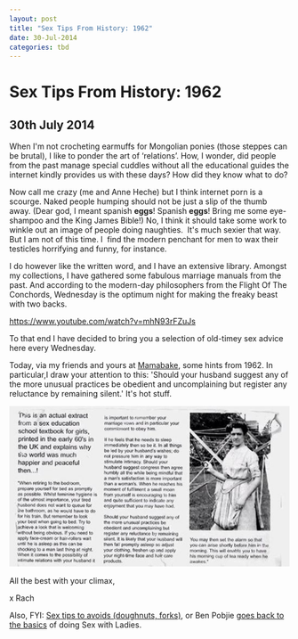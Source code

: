 ```yaml
---
layout: post
title: "Sex Tips From History: 1962"
date: 30-Jul-2014
categories: tbd
---
```


# Sex Tips From History: 1962

## 30th July 2014

When I'm not crocheting earmuffs for Mongolian ponies (those steppes can be brutal),   I like to ponder the art of ‘relations’. How,   I wonder, did people from the past manage special cuddles without all the educational guides the internet kindly provides us with these days? How did they know what to do?

Now call me crazy (me and Anne Heche) but I think internet porn is a scourge. Naked people humping should not be just a slip of the thumb away. (Dear god, I meant spanish **eggs**! Spanish **eggs**! Bring me some eye-shampoo and the King James Bible!) No, I think it should take some work to winkle out an image of people doing naughties.  It's much sexier that way. But I am not of this time. I  find the modern penchant for men to wax their testicles horrifying and funny, for instance.

I do however like the written word, and I have an extensive library. Amongst my collections, I have gathered some fabulous marriage manuals from the past. And according to the modern-day philosophers from the Flight Of The Conchords, Wednesday is the optimum night for making the freaky beast with two backs.

https://www.youtube.com/watch?v=mhN93rFZuJs

To that end I have decided to bring you a selection of old-timey sex advice here every Wednesday.

Today, via my friends and yours at <a href="http://mamabake.com/">Mamabake</a>, some hints from 1962. In particular,I draw your attention to this: 'Should your husband suggest any of the more unusual practices be obedient and uncomplaining but register any reluctance by remaining silent.' It's hot stuff.

<img class="photo-horiz" src="/images/2014/07/1962.jpg" />

All the best with your climax,

x Rach

Also, FYI: <a href="http://mogantosh.com/its-saturday-night-folks-sex-tips-to-avoid/">Sex tips to avoids (doughnuts, forks)</a>, or Ben Pobjie <a href="http://benpobjie.blogspot.com.au/2014/07/bernards-long-night-of-soul.html">goes back to the basics</a> of doing Sex with Ladies.


